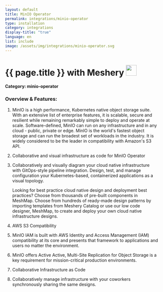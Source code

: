 ```yaml
---
layout: default
title: MinIO Operator
permalink: integrations/minio-operator
type: installation
category: integrations
display-title: "true"
language: en
list: include
image: /assets/img/integrations/minio-operator.svg
---
```


<h1>{{ page.title }} with Meshery <img src="{{ page.image }}" style="width: 35px; height: 35px;" /></h1>


#### Category: minio-operator

### Overview & Features:
1. MinIO is a high performance, Kubernetes native object storage suite. With an extensive list of enterprise features, it is scalable, secure and resilient while remaining remarkably simple to deploy and operate at scale. Software-defined, MinIO can run on any infrastructure and in any cloud - public, private or edge. MinIO is the world's fastest object storage and can run the broadest set of workloads in the industry. It is widely considered to be the leader in compatibility with Amazon's S3 API.

2. Collaborative and visual infrastructure as code for MinIO Operator

4. 
    Collaboratively and visually diagram your cloud native infrastructure with GitOps-style pipeline integration. Design, test, and manage configuration your Kubernetes-based, containerized applications as a visual topology.



    Looking for best practice cloud native design and deployment best practices? Choose from thousands of pre-built components in MeshMap. Choose from hundreds of ready-made design patterns by importing templates from Meshery Catalog or use our low code designer, MeshMap, to create and deploy your own cloud native infrastructure designs.



5. AWS S3 Compatibility

6. MinIO IAM is built with AWS Identity and Access Management (IAM) compatibility at its core and presents that framework to applications and users no matter the environment.

7. MinIO offers Active Active, Multi-Site Replication for Object Storage is a key requirement for mission-critical production environments.

8. Collaborative Infrastructure as Code

9. Collaboratively manage infrastructure with your coworkers synchronously sharing the same designs.

